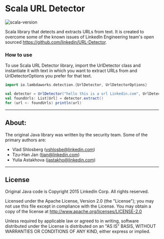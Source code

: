 # Scala URL Detector

![scala-version][scala-version-badge]

Scala library that detects and extracts URLs from text. It is created to overcome some of the known issues of LinkedIn Engineering team's open sourced https://github.com/linkedin/URL-Detector.


### How to use
To use Scala URL Detector library, import the UrlDetector class and instantiate it with text in which you want to extract URLs from and UrlDetectorOptions you prefer for that text.

```scala
import io.lambdaworks.detection.{UrlDetector, UrlDetectorOptions}

val detector = UrlDetector("hello this is a url Linkedin.com", UrlDetectorOptions.Default)
val foundUrls: List[Url] = detector.extract()
for (url <- foundUrls) println(url)
```
---
## About:
The original Java library was written by the security team. Some of the primary authors are:
* Vlad Shlosberg (vshlosbe@linkedin.com)
* Tzu-Han Jan (tjan@linkedin.com)
* Yulia Astakhova (jastakho@linkedin.com)
---
## License
Original Java code is Copyright 2015 LinkedIn Corp. All rights reserved.

Licensed under the Apache License, Version 2.0 (the "License"); you may not use this file except in compliance with the License. You may obtain a copy of the license at http://www.apache.org/licenses/LICENSE-2.0

Unless required by applicable law or agreed to in writing, software distributed under the License is distributed on an "AS IS" BASIS, WITHOUT WARRANTIES OR CONDITIONS OF ANY KIND, either express or implied.

[scala-version-badge]: https://img.shields.io/badge/scala-2.13.6-blue?logo=scala&color=teal
